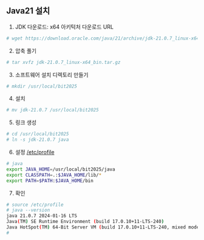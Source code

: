 ## Java21 설치

1. JDK 다운로드:  x64 아키턱처 다운로드 URL
```sh
# wget https://download.oracle.com/java/21/archive/jdk-21.0.7_linux-x64_bin.tar.gz
```

2. 압축 풀기
```sh
# tar xvfz jdk-21.0.7_linux-x64_bin.tar.gz
```

3. 소프트웨어 설치 디렉토리 만들기
```sh
# mkdir /usr/local/bit2025
```

4. 설치
```sh
# mv jdk-21.0.7 /usr/local/bit2025
```

5. 링크 생성
```sh
# cd /usr/local/bit2025
# ln -s jdk-21.0.7 java
```

6. 설정 [/etc/profile](https://github.com/bitacademy2025-fullstack-cloud/rocky-practices/blob/main/lx/etc/profile)
```sh
# java
export JAVA_HOME=/usr/local/bit2025/java
export CLASSPATH=.:$JAVA_HOME/lib/*
export PATH=$PATH:$JAVA_HOME/bin
```

7. 확인
```sh
# source /etc/profile
# java --version
java 21.0.7 2024-01-16 LTS
Java(TM) SE Runtime Environment (build 17.0.10+11-LTS-240)
Java HotSpot(TM) 64-Bit Server VM (build 17.0.10+11-LTS-240, mixed mode, sharing)
#
```
